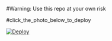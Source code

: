 #Warning: Use this repo at your own risk

#click_the_photo_below_to_deploy

[![Deploy](https://telegra.ph/file/c11ab2d3113c9b0472f5b.jpg)](https://heroku.com/deploy)


